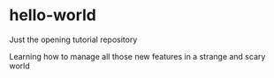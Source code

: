 # hello-world
Just the opening tutorial repository


Learning how to manage all those new features in a strange and scary world
